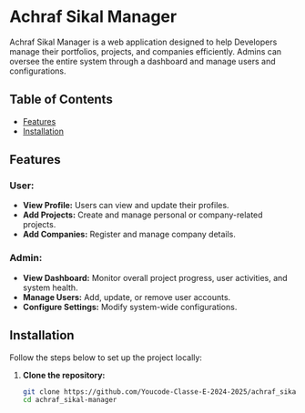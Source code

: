 # Achraf Sikal Manager  

Achraf Sikal Manager is a web application designed to help Developers manage their portfolios, projects, and companies efficiently. Admins can oversee the entire system through a dashboard and manage users and configurations.  

## Table of Contents  
- [Features](#features) 
- [Installation](#installation)  

## Features  
### User:  
- **View Profile:** Users can view and update their profiles.  
- **Add Projects:** Create and manage personal or company-related projects.  
- **Add Companies:** Register and manage company details.  

### Admin:  
- **View Dashboard:** Monitor overall project progress, user activities, and system health.  
- **Manage Users:** Add, update, or remove user accounts.  
- **Configure Settings:** Modify system-wide configurations.  


## Installation  
Follow the steps below to set up the project locally:  

1. **Clone the repository:**  
   ```bash
   git clone https://github.com/Youcode-Classe-E-2024-2025/achraf_sikal-manager.git
   cd achraf_sikal-manager
   
